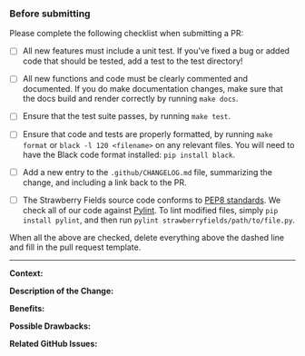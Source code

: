### Before submitting

Please complete the following checklist when submitting a PR:

- [ ] All new features must include a unit test.
      If you've fixed a bug or added code that should be tested, add a test to the
      test directory!

- [ ] All new functions and code must be clearly commented and documented.
      If you do make documentation changes, make sure that the docs build and
      render correctly by running `make docs`.

- [ ] Ensure that the test suite passes, by running `make test`.

- [ ] Ensure that code and tests are properly formatted, by running `make format` or `black -l 120
      <filename>` on any relevant files. You will need to have the Black code format installed:
      `pip install black`.

- [ ] Add a new entry to the `.github/CHANGELOG.md` file, summarizing the
      change, and including a link back to the PR.

- [ ] The Strawberry Fields source code conforms to
      [PEP8 standards](https://www.python.org/dev/peps/pep-0008/).
      We check all of our code against [Pylint](https://www.pylint.org/).
      To lint modified files, simply `pip install pylint`, and then
      run `pylint strawberryfields/path/to/file.py`.

When all the above are checked, delete everything above the dashed
line and fill in the pull request template.

------------------------------------------------------------------------------------------------------------

**Context:**

**Description of the Change:**

**Benefits:**

**Possible Drawbacks:**

**Related GitHub Issues:**
